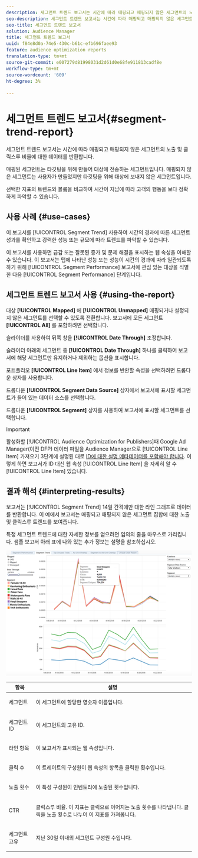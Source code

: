 ```yaml
---
description: 세그먼트 트렌드 보고서는 시간에 따라 매핑되고 매핑되지 않은 세그먼트의 노출 및 클릭스루 비율에 대한 데이터를 반환합니다. 매핑된 세그먼트는 타깃팅을 위해 만들어 대상에 전송하는 세그먼트입니다. 매핑되지 않은 세그먼트는 사용자가 만들었지만 타깃팅을 위해 대상에 보내지 않은 세그먼트입니다. 선택한 지표의 트렌드와 볼륨을 비교하여 시간이 지남에 따라 고객의 행동을 보다 정확하게 파악할 수 있습니다.
seo-description: 세그먼트 트렌드 보고서는 시간에 따라 매핑되고 매핑되지 않은 세그먼트의 노출 및 클릭스루 비율에 대한 데이터를 반환합니다. 매핑된 세그먼트는 타깃팅을 위해 만들어 대상에 전송하는 세그먼트입니다. 매핑되지 않은 세그먼트는 사용자가 만들었지만 타깃팅을 위해 대상에 보내지 않은 세그먼트입니다. 선택한 지표의 트렌드와 볼륨을 비교하여 시간이 지남에 따라 고객의 행동을 보다 정확하게 파악할 수 있습니다.
seo-title: 세그먼트 트렌드 보고서
solution: Audience Manager
title: 세그먼트 트렌드 보고서
uuid: f84e8d0a-74e5-430c-b61c-efb696faee93
feature: audience optimization reports
translation-type: tm+mt
source-git-commit: e007279d81998031d2d61d0e68fe911813cadf8e
workflow-type: tm+mt
source-wordcount: '609'
ht-degree: 3%

---
```



# 세그먼트 트렌드 보고서{#segment-trend-report}

세그먼트 트렌드 보고서는 시간에 따라 매핑되고 매핑되지 않은 세그먼트의 노출 및 클릭스루 비율에 대한 데이터를 반환합니다.

매핑된 세그먼트는 타깃팅을 위해 만들어 대상에 전송하는 세그먼트입니다. 매핑되지 않은 세그먼트는 사용자가 만들었지만 타깃팅을 위해 대상에 보내지 않은 세그먼트입니다.

선택한 지표의 트렌드와 볼륨을 비교하여 시간이 지남에 따라 고객의 행동을 보다 정확하게 파악할 수 있습니다.

## 사용 사례 {#use-cases}

이 보고서를 [!UICONTROL Segment Trend] 사용하여 시간의 경과에 따른 세그먼트 성과를 확인하고 강력한 성능 또는 규모에 따라 트렌드를 파악할 수 있습니다.

이 보고서를 사용하면 급감 또는 잘못된 증가 및 문제 해결을 표시하는 웹 속성을 이해할 수 있습니다. 이 보고서는 탭에 나타난 성능 또는 성능이 시간의 경과에 따라 일관되도록 하기 위해 [!UICONTROL Segment Performance] 보고서에 관심 있는 대상을 식별한 다음 [!UICONTROL Segment Performance] 단계입니다.

## 세그먼트 트렌드 보고서 사용 {#using-the-report}

대상 **[!UICONTROL Mapped]** 에 **[!UICONTROL Unmapped]** 매핑되거나 설정되지 않은 세그먼트를 선택할 수 있도록 전환합니다. 보고서에 모든 세그먼트 **[!UICONTROL All]** 를 포함하려면 선택합니다.

슬라이더를 사용하여 뒤쪽 창을 **[!UICONTROL Date Through]** 조정합니다.

슬라이더 아래의 세그먼트 중 **[!UICONTROL Date Through]** 하나를 클릭하여 보고서에 해당 세그먼트만 유지하거나 제외하는 옵션을 표시합니다.

포트폴리오 **[!UICONTROL Line Item]** 에서 정보를 반환할 속성을 선택하려면 드롭다운 상자를 사용합니다.

드롭다운 **[!UICONTROL Segment Data Source]** 상자에서 보고서에 표시할 세그먼트가 들어 있는 데이터 소스를 선택합니다.

드롭다운 **[!UICONTROL Segment]** 상자를 사용하여 보고서에 표시할 세그먼트를 선택합니다.

>[!IMPORTANT]
>
>활성화할 [!UICONTROL Audience Optimization for Publishers]때 Google Ad Manager(이전 DFP) 데이터 파일을 Audience Manager으로 [!UICONTROL Line Item] 가져오기 3단계에 설명된 대로 [ID에 대한 설명 메타데이터를 포함해야 합니다](../../../reporting/audience-optimization-reports/aor-publishers/import-dfp.md). 이렇게 하면 보고서가 ID 대신 웹 속성 [!UICONTROL Line Item] 을 자세히 알 수 [!UICONTROL Line Item] 있습니다.

## 결과 해석 {#interpreting-results}

보고서는 [!UICONTROL Segment Trend] 14일 간격에만 대한 라인 그래프로 데이터를 반환합니다. 이 예에서 보고서는 매핑되고 매핑되지 않은 세그먼트 집합에 대한 노출 및 클릭스루 트렌드를 보여줍니다.

특정 세그먼트 트렌드에 대한 자세한 정보를 얻으려면 임의의 줄을 마우스로 가리킵니다. 샘플 보고서 아래 표에 나와 있는 추가 정보는 설명을 참조하십시오.

![](assets/publisher_segment_trend.png)

<table id="table_AFE2540583C34835B04584693ADFD26A"> 
 <thead> 
  <tr> 
   <th colname="col1" class="entry"> 항목 </th> 
   <th colname="col2" class="entry"> 설명 </th> 
  </tr>
 </thead>
 <tbody> 
  <tr> 
   <td colname="col1"> <p><span class="wintitle"> 세그먼트</span> </p> </td> 
   <td colname="col2"> <p>이 세그먼트에 할당한 영숫자 이름입니다. </p> </td> 
  </tr> 
  <tr> 
   <td colname="col1"> <p><span class="wintitle"> 세그먼트 ID</span> </p> </td> 
   <td colname="col2"> <p>이 세그먼트의 고유 ID. </p> </td> 
  </tr> 
  <tr> 
   <td colname="col1"> <p><span class="wintitle"> 라인 항목</span> </p> </td> 
   <td colname="col2"> <p>이 보고서가 표시되는 웹 속성입니다. </p> </td> 
  </tr> 
  <tr> 
   <td colname="col1"> <p><span class="wintitle"> 클릭 수</span> </p> </td> 
   <td colname="col2"> <p>이 트레이트의 구성원이 웹 속성의 항목을 클릭한 횟수입니다. </p> </td> 
  </tr> 
  <tr> 
   <td colname="col1"> <p><span class="wintitle"> 노출 횟수</span> </p> </td> 
   <td colname="col2"> <p>이 특성 구성원이 인벤토리에 노출된 횟수입니다. </p> </td> 
  </tr> 
  <tr> 
   <td colname="col1"> <p><span class="wintitle"> CTR</span> </p> </td> 
   <td colname="col2"> <p>클릭스루 비율. 이 지표는 클릭으로 이어지는 노출 횟수를 나타냅니다. 클릭을 노출 횟수로 나누어 이 지표를 가져옵니다. </p> </td> 
  </tr> 
  <tr> 
   <td colname="col1"> <p><span class="wintitle"> 세그먼트 고유</span> </p> </td> 
   <td colname="col2"> <p>지난 30일 이내의 세그먼트 구성원 수입니다. </p> </td> 
  </tr> 
 </tbody> 
</table>
